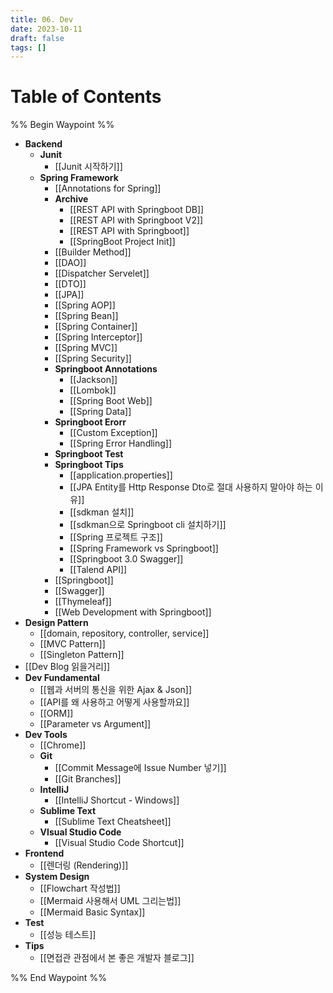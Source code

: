 ```yaml
---
title: 06. Dev
date: 2023-10-11
draft: false
tags: []
---
```

# Table of Contents
%% Begin Waypoint %%
- **Backend**
	- **Junit**
		- [[Junit 시작하기]]
	- **Spring Framework**
		- [[Annotations for Spring]]
		- **Archive**
			- [[REST API with Springboot DB]]
			- [[REST API with Springboot V2]]
			- [[REST API with Springboot]]
			- [[SpringBoot Project Init]]
		- [[Builder Method]]
		- [[DAO]]
		- [[Dispatcher Servelet]]
		- [[DTO]]
		- [[JPA]]
		- [[Spring AOP]]
		- [[Spring Bean]]
		- [[Spring Container]]
		- [[Spring Interceptor]]
		- [[Spring MVC]]
		- [[Spring Security]]
		- **Springboot Annotations**
			- [[Jackson]]
			- [[Lombok]]
			- [[Spring Boot Web]]
			- [[Spring Data]]
		- **Springboot Erorr**
			- [[Custom Exception]]
			- [[Spring Error Handling]]
		- **Springboot Test**
		- **Springboot Tips**
			- [[application.properties]]
			- [[JPA Entity를 Http Response Dto로 절대 사용하지 말아야 하는 이유]]
			- [[sdkman 설치]]
			- [[sdkman으로 Springboot cli 설치하기]]
			- [[Spring 프로젝트 구조]]
			- [[Spring Framework vs Springboot]]
			- [[Springboot 3.0 Swagger]]
			- [[Talend API]]
		- [[Springboot]]
		- [[Swagger]]
		- [[Thymeleaf]]
		- [[Web Development with Springboot]]
- **Design Pattern**
	- [[domain, repository, controller, service]]
	- [[MVC Pattern]]
	- [[Singleton Pattern]]
- [[Dev Blog 읽을거리]]
- **Dev Fundamental**
	- [[웹과 서버의 통신을 위한 Ajax & Json]]
	- [[API를 왜 사용하고 어떻게 사용할까요]]
	- [[ORM]]
	- [[Parameter vs Argument]]
- **Dev Tools**
	- [[Chrome]]
	- **Git**
		- [[Commit Message에 Issue Number 넣기]]
		- [[Git Branches]]
	- **IntelliJ**
		- [[IntelliJ Shortcut - Windows]]
	- **Sublime Text**
		- [[Sublime Text Cheatsheet]]
	- **VIsual Studio Code**
		- [[Visual Studio Code Shortcut]]
- **Frontend**
	- [[렌더링 (Rendering)]]
- **System Design**
	- [[Flowchart 작성법]]
	- [[Mermaid 사용해서 UML 그리는법]]
	- [[Mermaid Basic Syntax]]
- **Test**
	- [[성능 테스트]]
- **Tips**
	- [[면접관 관점에서 본 좋은 개발자 블로그]]

%% End Waypoint %%
